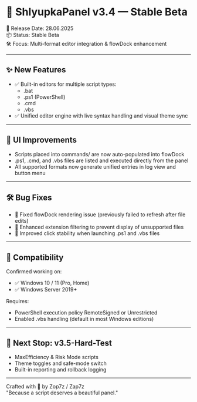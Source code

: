 # 🚀 ShlyupkaPanel v3.4 — Stable Beta

📅 Release Date: 28.06.2025  
📦 Status: Stable Beta  
🛠️ Focus: Multi-format editor integration & flowDock enhancement

---

## ✨ New Features

- ✅ Built-in editors for multiple script types:
  - .bat
  - .ps1 (PowerShell)
  - .cmd
  - .vbs
- ✅ Unified editor engine with live syntax handling and visual theme sync

---

## 🔁 UI Improvements

- Scripts placed into commands/ are now auto-populated into flowDock  
- .ps1, .cmd, and .vbs files are listed and executed directly from the panel  
- All supported formats now generate unified entries in log view and button menu

---

## 🛠 Bug Fixes

- 🔧 Fixed flowDock rendering issue (previously failed to refresh after file edits)
- 🔧 Enhanced extension filtering to prevent display of unsupported files
- 🔧 Improved click stability when launching .ps1 and .vbs files

---

## 🧪 Compatibility

Confirmed working on:
- ✅ Windows 10 / 11 (Pro, Home)
- ✅ Windows Server 2019+

Requires:
- PowerShell execution policy RemoteSigned or Unrestricted  
- Enabled .vbs handling (default in most Windows editions)

---

## 🧭 Next Stop: v3.5-Hard-Test

- MaxEfficiency & Risk Mode scripts  
- Theme toggles and safe-mode switch  
- Built-in reporting and rollback logging

---

Crafted with 💚 by Zop7z / Zap7z  
"Because a script deserves a beautiful panel."